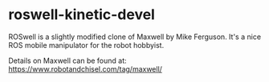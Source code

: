 # roswell-kinetic-devel

ROSwell is a slightly modified clone of Maxwell by Mike Ferguson.  It's a nice ROS mobile manipulator for the robot hobbyist.

Details on Maxwell can be found at: https://www.robotandchisel.com/tag/maxwell/

